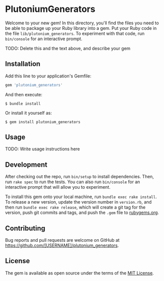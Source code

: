 # PlutoniumGenerators

Welcome to your new gem! In this directory, you'll find the files you need to be able to package up your Ruby library into a gem. Put your Ruby code in the file `lib/plutonium_generators`. To experiment with that code, run `bin/console` for an interactive prompt.

TODO: Delete this and the text above, and describe your gem

## Installation

Add this line to your application's Gemfile:

```ruby
gem 'plutonium_generators'
```

And then execute:

    $ bundle install

Or install it yourself as:

    $ gem install plutonium_generators

## Usage

TODO: Write usage instructions here

## Development

After checking out the repo, run `bin/setup` to install dependencies. Then, run `rake spec` to run the tests. You can also run `bin/console` for an interactive prompt that will allow you to experiment.

To install this gem onto your local machine, run `bundle exec rake install`. To release a new version, update the version number in `version.rb`, and then run `bundle exec rake release`, which will create a git tag for the version, push git commits and tags, and push the `.gem` file to [rubygems.org](https://rubygems.org).

## Contributing

Bug reports and pull requests are welcome on GitHub at https://github.com/[USERNAME]/plutonium_generators.


## License

The gem is available as open source under the terms of the [MIT License](https://opensource.org/licenses/MIT).
